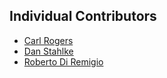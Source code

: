 ## Individual Contributors

- [Carl Rogers](@rogersce)
- [Dan Stahlke](@dstahlke)
- [Roberto Di Remigio](@robertodr)
